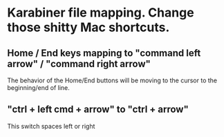 # Karabiner file mapping. Change those shitty Mac shortcuts.

## Home  / End keys mapping to "command left arrow" / "command right arrow"
The behavior of the Home/End buttons will be moving to the cursor to the beginning/end of line.


## "ctrl + left cmd + arrow" to "ctrl + arrow"
This switch spaces left or right
